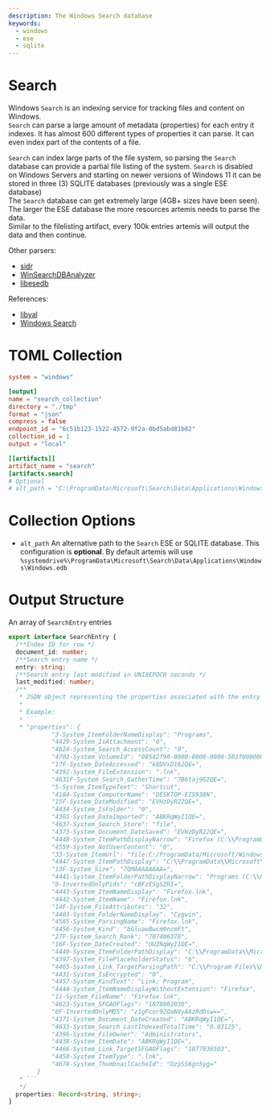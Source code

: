 ```yaml
---
description: The Windows Search database
keywords:
  - windows
  - ese
  - sqlite
---
```


# Search

Windows `Search` is an indexing service for tracking files and content on
Windows.\
`Search` can parse a large amount of metadata (properties) for each entry it
indexes. It has almost 600 different types of properties it can parse. It can
even index part of the contents of a file.

`Search` can index large parts of the file system, so parsing the `Search`
database can provide a partial file listing of the system. `Search` is disabled
on Windows Servers and starting on newer versions of Windows 11 it can be stored
in three (3) SQLITE databases (previously was a single ESE database)\
The `Search` database can get extremely large (4GB+ sizes have been seen). The
larger the ESE database the more resources artemis needs to parse the data.\
Similar to the filelisting artifact, every 100k entries artemis will output the
data and then continue.

Other parsers:

- [sidr](https://github.com/strozfriedberg/sidr)
- [WinSearchDBAnalyzer](https://github.com/moaistory/WinSearchDBAnalyzer)
- [libesedb](https://github.com/libyal/libesedb)

References:

- [libyal](https://github.com/libyal/esedb-kb/blob/main/documentation/Windows%20Search.asciidoc)
- [Windows Search](https://en.wikipedia.org/wiki/Windows_Search)

# TOML Collection

```toml
system = "windows"

[output]
name = "search_collection"
directory = "./tmp"
format = "json"
compress = false
endpoint_id = "6c51b123-1522-4572-9f2a-0bd5abd81b82"
collection_id = 1
output = "local"

[[artifacts]]
artifact_name = "search"
[artifacts.search]
# Optional
# alt_path = "C:\ProgramData\Microsoft\Search\Data\Applications\Windows\Windows.edb"
```

# Collection Options

- `alt_path` An alternative path to the `Search` ESE or SQLITE database. This
  configuration is **optional**. By default artemis will use
  `%systemdrive%\ProgramData\Microsoft\Search\Data\Applications\Windows\Windows.edb`

# Output Structure

An array of `SearchEntry` entries

````typescript
export interface SearchEntry {
  /**Index ID for row */
  document_id: number;
  /**Search entry name */
  entry: string;
  /**Search entry last modified in UNIXEPOCH seconds */
  last_modified: number;
  /**
   * JSON object representing the properties associated with the entry
   *
   * Example:
   * ```
   * "properties": {
            "3-System_ItemFolderNameDisplay": "Programs",
            "4429-System_IsAttachment": "0",
            "4624-System_Search_AccessCount": "0",
            "4702-System_VolumeId": "08542f90-0000-0000-0000-501f00000000",
            "17F-System_DateAccessed": "k8DVxD162QE=",
            "4392-System_FileExtension": ".lnk",
            "4631F-System_Search_GatherTime": "7B6taj962QE=",
            "5-System_ItemTypeText": "Shortcut",
            "4184-System_ComputerName": "DESKTOP-EIS938N",
            "15F-System_DateModified": "EVHzDyR22QE=",
            "4434-System_IsFolder": "0",
            "4365-System_DateImported": "ABKRqWyI1QE=",
            "4637-System_Search_Store": "file",
            "4373-System_Document_DateSaved": "EVHzDyR22QE=",
            "4448-System_ItemPathDisplayNarrow": "Firefox (C:\\ProgramData\\Microsoft\\Windows\\Start Menu\\Programs)",
            "4559-System_NotUserContent": "0",
            "33-System_ItemUrl": "file:C:/ProgramData/Microsoft/Windows/Start Menu/Programs/Firefox.lnk",
            "4447-System_ItemPathDisplay": "C:\\ProgramData\\Microsoft\\Windows\\Start Menu\\Programs\\Firefox.lnk",
            "13F-System_Size": "7QMAAAAAAAA=",
            "4441-System_ItemFolderPathDisplayNarrow": "Programs (C:\\ProgramData\\Microsoft\\Windows\\Start Menu)",
            "0-InvertedOnlyPids": "cBFzESgSZRI=",
            "4443-System_ItemNameDisplay": "Firefox.lnk",
            "4442-System_ItemName": "Firefox.lnk",
            "14F-System_FileAttributes": "32",
            "4403-System_FolderNameDisplay": "Cygwin",
            "4565-System_ParsingName": "Firefox.lnk",
            "4456-System_Kind": "bGluawBwcm9ncmFt",
            "27F-System_Search_Rank": "707406378",
            "16F-System_DateCreated": "UUZNqWyI1QE=",
            "4440-System_ItemFolderPathDisplay": "C:\\ProgramData\\Microsoft\\Windows\\Start Menu\\Programs",
            "4397-System_FilePlaceholderStatus": "6",
            "4465-System_Link_TargetParsingPath": "C:\\Program Files\\Mozilla Firefox\\firefox.exe",
            "4431-System_IsEncrypted": "0",
            "4457-System_KindText": "Link; Program",
            "4444-System_ItemNameDisplayWithoutExtension": "Firefox",
            "11-System_FileName": "Firefox.lnk",
            "4623-System_SFGAOFlags": "1078002039",
            "0F-InvertedOnlyMD5": "z1gPcor92OaNVyAAzRdOsw==",
            "4371-System_Document_DateCreated": "ABKRqWyI1QE=",
            "4633-System_Search_LastIndexedTotalTime": "0.03125",
            "4396-System_FileOwner": "Administrators",
            "4438-System_ItemDate": "ABKRqWyI1QE=",
            "4466-System_Link_TargetSFGAOFlags": "1077936503",
            "4450-System_ItemType": ".lnk",
            "4678-System_ThumbnailCacheId": "DzpSS6gn5yg="
        }
   * ```
   */
  properties: Record<string, string>;
}
````
